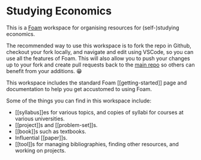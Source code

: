 # Studying Economics

This is a [Foam](https://foambubble.github.io/) workspace for organising resources for (self-)studying economics.

The recommended way to use this workspace is to fork the repo in Github, checkout your fork locally, and navigate and edit using VSCode, so you can use all the features of Foam. This will also allow you to push your changes up to your fork and create pull requests back to the [main repo](https://github.com/wcerfgba/studying_economics) so others can benefit from your additions. 😁

This workspace includes the standard Foam [[getting-started]] page and documentation to help you get accustomed to using Foam.

Some of the things you can find in this workspace include:

* [[syllabus]]es for various topics, and copies of syllabi for courses at various universities.
* [[project]]s and [[problem-set]]s.
* [[book]]s such as textbooks.
* Influential [[paper]]s.
* [[tool]]s for managing bibliographies, finding other resources, and working on projects.
